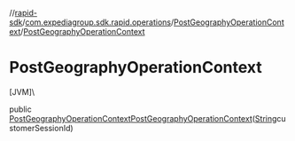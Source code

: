//[rapid-sdk](../../../index.md)/[com.expediagroup.sdk.rapid.operations](../index.md)/[PostGeographyOperationContext](index.md)/[PostGeographyOperationContext](-post-geography-operation-context.md)

# PostGeographyOperationContext

[JVM]\

public [PostGeographyOperationContext](index.md)[PostGeographyOperationContext](-post-geography-operation-context.md)([String](https://docs.oracle.com/javase/8/docs/api/java/lang/String.html)customerSessionId)
